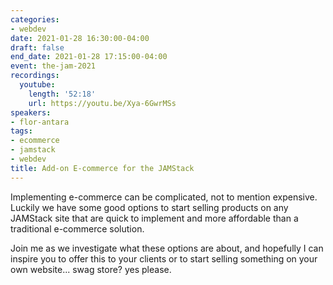 ```yaml
---
categories:
- webdev
date: 2021-01-28 16:30:00-04:00
draft: false
end_date: 2021-01-28 17:15:00-04:00
event: the-jam-2021
recordings:
  youtube:
    length: '52:18'
    url: https://youtu.be/Xya-6GwrMSs
speakers:
- flor-antara
tags:
- ecommerce
- jamstack
- webdev
title: Add-on E-commerce for the JAMStack
---
```



Implementing e-commerce can be complicated, not to mention expensive.
Luckily we have some good options to start selling products on any JAMStack site that are quick to implement and more affordable than a traditional e-commerce solution.

Join me as we investigate what these options are about, and hopefully I can inspire you to offer this to your clients or to start selling something on your own website... swag store? yes please.
